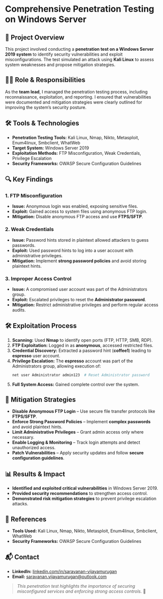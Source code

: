 # Comprehensive Penetration Testing on Windows Server

## 📌 Project Overview
This project involved conducting a **penetration test on a Windows Server 2019 system** to identify security vulnerabilities and exploit misconfigurations. The test simulated an attack using **Kali Linux** to assess system weaknesses and propose mitigation strategies.

## 👨‍💻 Role & Responsibilities
As the **team lead**, I managed the penetration testing process, including reconnaissance, exploitation, and reporting. I ensured that vulnerabilities were documented and mitigation strategies were clearly outlined for improving the system’s security posture.

## 🛠 Tools & Technologies
- **Penetration Testing Tools:** Kali Linux, Nmap, Nikto, Metasploit, Enum4linux, Smbclient, WhatWeb
- **Target System:** Windows Server 2019
- **Exploitation Methods:** FTP Misconfiguration, Weak Credentials, Privilege Escalation
- **Security Frameworks:** OWASP Secure Configuration Guidelines

## 🔍 Key Findings
### 1. FTP Misconfiguration
- **Issue:** Anonymous login was enabled, exposing sensitive files.
- **Exploit:** Gained access to system files using anonymous FTP login.
- **Mitigation:** Disable anonymous FTP access and use **FTPS/SFTP**.

### 2. Weak Credentials
- **Issue:** Password hints stored in plaintext allowed attackers to guess passwords.
- **Exploit:** Used password hints to log into a user account with administrative privileges.
- **Mitigation:** Implement **strong password policies** and avoid storing plaintext hints.

### 3. Improper Access Control
- **Issue:** A compromised user account was part of the Administrators group.
- **Exploit:** Escalated privileges to reset the **Administrator password**.
- **Mitigation:** Restrict administrative privileges and perform regular access audits.

## 🛠 Exploitation Process
1. **Scanning:** Used **Nmap** to identify open ports (FTP, HTTP, SMB, RDP).  
2. **FTP Exploitation:** Logged in as **anonymous**, accessed restricted files.  
3. **Credential Discovery:** Extracted a password hint (**coffee1**) leading to **espresso** user account.  
4. **Privilege Escalation:** The **espresso** account was part of the Administrators group, allowing execution of:  
   ```bash
   net user Administrator admin123  # Reset Administrator password
   ```
5. **Full System Access:** Gained complete control over the system.

## 🔐 Mitigation Strategies
- **Disable Anonymous FTP Login** – Use secure file transfer protocols like **FTPS/SFTP**.
- **Enforce Strong Password Policies** – Implement **complex passwords** and avoid plaintext hints.
- **Limit Administrative Privileges** – Grant admin access only where necessary.
- **Enable Logging & Monitoring** – Track login attempts and detect unauthorized access.
- **Patch Vulnerabilities** – Apply security updates and follow **secure configuration guidelines**.

## 📊 Results & Impact
- **Identified and exploited critical vulnerabilities** in Windows Server 2019.
- **Provided security recommendations** to strengthen access control.
- **Demonstrated risk mitigation strategies** to prevent privilege escalation attacks.

## 🔗 References
- **Tools Used:** Kali Linux, Nmap, Nikto, Metasploit, Enum4linux, Smbclient, WhatWeb
- **Security Frameworks:** OWASP Secure Configuration Guidelines

## 📬 Contact
- **LinkedIn:** [linkedin.com/in/saravanan-vijayamurugan](https://linkedin.com/in/saravanan-vijayamurugan)
- **Email:** saravanan.vijayamurugan@outlook.com

> *This penetration test highlights the importance of securing misconfigured services and enforcing strong access controls.* 🚀
